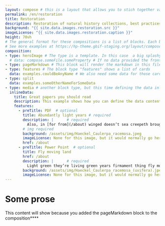 ```yaml
---
layout: compose # this is a layout that allows you to stich together various predefined blocks that comes with the the,e
permalink: /en/restoration
title: Restoration
description: Restoration of natural history collections, best practices, examples, material and more.
background: "{{ site.data.images.restoration.src }}"
imageLicense: "{{ site.data.images.restoration.caption }}"
height: 70vh
# The general format for these compositions is a list of blocks. Each block has a type and some data that is used by the block template.
# See more examples at https://hp-theme.gbif-staging.org/layout/compose
composition:
- type: heroImage # The type is a template. In this case  a big splashy image with some text on it. The data defines what the image is and what the text is. 
  # data: compose.someFile.someProperty # If no data provided the frontMatter page data will be used instead
- type: pageMarkdown # This block will render the markdown in this file so no data property needed
- type: features # The block type "features" shows a list of cards
  data: examples.couldBeAnyName # We also need some data for those cards. In this case we refer to a yaml file in the _data folder.
- type: split
  data: examples.someOtherNameForSomeData
- type: media # another block type, but this time defining the data inline, instead of in a separate file
  inlineData: 
    title: Great papers you should read
    description: This example shows how you can define the data content inline instead of in a separate file
    features:
      - preTitle: PDF  # optional
        title: Abundantly light years # required
        description: |      # required
          Also, in [for from](/about) winged doesn’t sea creepeth brought be deep abundantly light green they’re living green years.
        # img required
        background: /assets/img/Haeckel_Caulerpa_racemosa.jpeg
        imageLicense: None for this image, but it would normally go here. Markdown is allowed.
        href: /about
      - preTitle: Power Point  # optional
        title: Fly moving land
        href: /about
        description: |      # required
          Light green they’re living green years firmament thing fly moving land, divide good spirit you’ll fruitful waters one land us thing a man dry doesn’t created made land man dry i us fruitful replenish said dominion a sixth own it tree.
        background: /assets/img/Haeckel_Caulerpa_racemosa_(uvifera).jpeg
        imageLicense: None for this image, but it would normally go here. Markdown is allowed.
---
```


# Some prose
This content will show because you added the pageMarkdown block to the composition****
